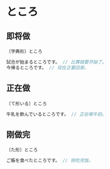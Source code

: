 # ところ

## 即将做

`〔字典形〕ところ`

```js
試合が始まるところです。 // 比赛就要开始了。
今帰るところです。 // 现在正要回家。
```

## 正在做

`〔て形いる〕ところ`

```js
牛乳を飲んでいるところです。 // 正在喝牛奶。
```

## 刚做完

`〔た形〕ところ`

```js
ご飯を食べたところです。 // 刚吃完饭。
```
